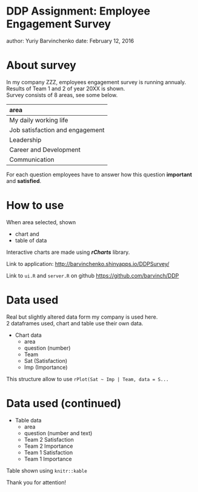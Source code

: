 DDP Assignment: Employee Engagement Survey
========================================================
author: Yuriy Barvinchenko
date: February 12, 2016

About survey
========================================================

In my company ZZZ, employees engagement survey is running annualy.
Results of Team 1 and 2 of year 20XX is shown.  
Survey consists of 8 areas, see some below.

|area                            |
|:-------------------------------|
|My daily working life           |
|Job satisfaction and engagement |
|Leadership                      |
|Career and Development          |
|Communication                   |

For each question employees have to answer how this question **important** and **satisfied**.


How to use
========================================================

When area selected, shown  
- chart and 
- table of data 

Interactive charts are made using ***rCharts*** library.

Link to application: 
http://barvinchenko.shinyapps.io/DDPSurvey/

Link to `ui.R` and `server.R` on github
https://github.com/barvinch/DDP

Data used
========================================================
Real but slightly altered data form my company is used here.  
2 dataframes used, chart and table use their own data. 

* Chart data  
  + area
  + question (number)
  +	Team
  +	Sat (Satisfaction)
  + Imp (Importance)  


This structure allow to use  `rPlot(Sat ~ Imp | Team, data = S...`

Data used (continued)
========================================================
* Table data 
  + area
  + question (number and text)
  + Team 2 Satisfaction
  + Team 2 Importance
  + Team 1 Satisfaction
  + Team 1 Importance  


Table shown using `knitr::kable`

Thank you for attention!
